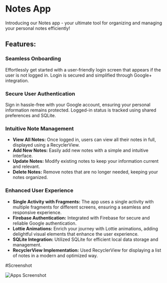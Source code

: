# Notes App

Introducing our Notes app - your ultimate tool for organizing and managing your personal notes efficiently!

## Features:

### Seamless Onboarding
Effortlessly get started with a user-friendly login screen that appears if the user is not logged in. Login is secured and simplified through Google+ integration.

### Secure User Authentication
Sign in hassle-free with your Google account, ensuring your personal information remains protected. Logged-in status is tracked using shared preferences and SQLite.

### Intuitive Note Management
- **View All Notes:** Once logged in, users can view all their notes in full, displayed using a RecyclerView.
- **Add New Notes:** Easily add new notes with a simple and intuitive interface.
- **Update Notes:** Modify existing notes to keep your information current and relevant.
- **Delete Notes:** Remove notes that are no longer needed, keeping your notes organized.

### Enhanced User Experience
- **Single Activity with Fragments:** The app uses a single activity with multiple fragments for different screens, ensuring a seamless and responsive experience.
- **Firebase Authentication:** Integrated with Firebase for secure and reliable Google authentication.
- **Lottie Animations:** Enrich your journey with Lottie animations, adding delightful visual elements that enhance the user experience.
- **SQLite Integration:** Utilized SQLite for efficient local data storage and management.
- **RecyclerView Implementation:** Used RecyclerView for displaying a list of notes in a modern and optimized way.

#Screenshot

![Apps Screenshot](https://github.com/Chandan5224/Notes/assets/86766647/935ee859-6ff8-4c7b-aa33-0844fdf0fddf)
